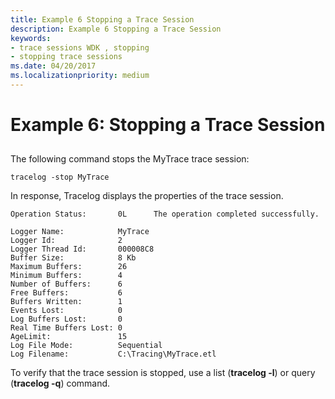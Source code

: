 ```yaml
---
title: Example 6 Stopping a Trace Session
description: Example 6 Stopping a Trace Session
keywords:
- trace sessions WDK , stopping
- stopping trace sessions
ms.date: 04/20/2017
ms.localizationpriority: medium
---
```


# Example 6: Stopping a Trace Session


## <span id="ddk_stopping_a_trace_session_tools"></span><span id="DDK_STOPPING_A_TRACE_SESSION_TOOLS"></span>


The following command stops the MyTrace trace session:

```
tracelog -stop MyTrace
```

In response, Tracelog displays the properties of the trace session.

```
Operation Status:       0L      The operation completed successfully.

Logger Name:            MyTrace
Logger Id:              2
Logger Thread Id:       000008C8
Buffer Size:            8 Kb
Maximum Buffers:        26
Minimum Buffers:        4
Number of Buffers:      6
Free Buffers:           6
Buffers Written:        1
Events Lost:            0
Log Buffers Lost:       0
Real Time Buffers Lost: 0
AgeLimit:               15
Log File Mode:          Sequential
Log Filename:           C:\Tracing\MyTrace.etl
```

To verify that the trace session is stopped, use a list (**tracelog -l**) or query (**tracelog -q**) command.

 

 





